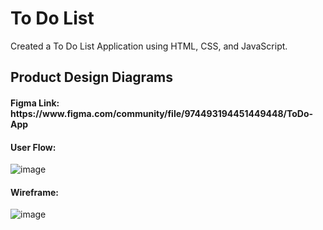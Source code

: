 <h1>To Do List</h1>

Created a To Do List Application using HTML, CSS, and JavaScript.

<h2>Product Design Diagrams</h2>
<h4>Figma Link: https://www.figma.com/community/file/974493194451449448/ToDo-App</h4>
<h4>User Flow:</h4>

![image](https://user-images.githubusercontent.com/79942688/118057142-3f46d500-b359-11eb-97c3-50e7f6888d71.png)

<h4>Wireframe:</h4>

![image](https://user-images.githubusercontent.com/79942688/118067179-0cf3a280-b36e-11eb-8887-cd3818c86625.png)
